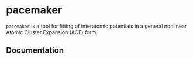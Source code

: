 # pacemaker

`pacemaker` is a tool for fitting of interatomic potentials in a general nonlinear Atomic Cluster Expansion (ACE) form.

## Documentation


